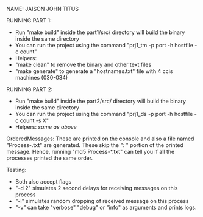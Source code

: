 NAME: JAISON JOHN TITUS

RUNNING PART 1:


- Run "make build" inside the part1/src/ directory will build the binary inside the same directory
- You can run the project using the command "prj1_tm -p port -h hostfile -c count"
- Helpers:
- "make clean" to remove the binary and other text files
- "make generate" to generate a "hostnames.txt" file with 4 ccis machines (030-034)


RUNNING PART 2:


- Run "make build" inside the part2/src/ directory will build the binary inside the same directory
- You can run the project using the command "prj1_ds -p port -h hostfile -c count -s X"
- Helpers: *same as above*

OrderedMessages:
These are printed on the console and also a file named "Process-<processid>.txt" are generated.
These skip the "<process-id>: " portion of the printed message. Hence, running "md5 Process-*.txt"
can tell you if all the processes printed the same order.

Testing:
- Both also accept flags
- "-d 2" simulates 2 second delays for receiving messages on this process
- "-l" simulates random dropping of received message on this process
- "-v" can take "verbose" "debug" or "info" as arguments and prints logs.

